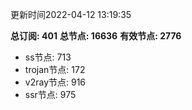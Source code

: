 更新时间2022-04-12 13:19:35

**总订阅: 401**
**总节点: 16636**
**有效节点: 2776**
- ss节点: 713
- trojan节点: 172
- v2ray节点: 916
- ssr节点: 975
